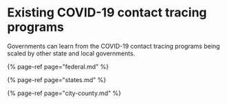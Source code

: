 # Existing COVID-19 contact tracing programs

Governments can learn from the COVID-19 contact tracing programs being scaled by other state and local governments.

{% page-ref page="federal.md" %}

{% page-ref page="states.md" %}

{% page-ref page="city-county.md" %}



